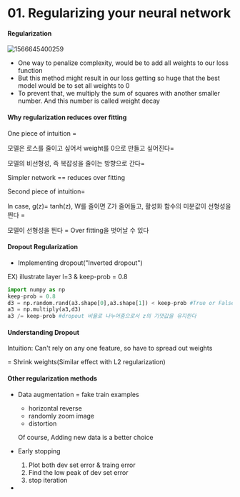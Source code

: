 # 01. Regularizing your neural network

#### Regularization

![1566645400259](C:\Users\littl\AppData\Roaming\Typora\typora-user-images\1566645400259.png)

- One way to penalize complexity, would be to add all weights to our loss function
- But this method might result in our loss getting so huge that the best model would be to set all weights to 0
- To prevent that, we multiply the sum of squares with another smaller number. And this number is called weight decay



#### Why regularization reduces over fitting

One piece of intuition = 

모델은 로스를 줄이고 싶어서 weight를 0으로 만들고 싶어진다=

모델의 비선형성, 즉 복잡성을 줄이는 방향으로 간다=

Simpler network == reduces over fitting



Second piece of intuition=

In case, g(z)= tanh(z), W를 줄이면 Z가 줄어들고, 활성화 함수의 미분값이 선형성을 띈다 =

모델이 선형성을 띈다 = Over fitting을 벗어날 수 있다



#### Dropout Regularization

- Implementing dropout("Inverted dropout")

EX) illustrate layer l=3 & keep-prob = 0.8

```python
import numpy as np
keep-prob = 0.8
d3 = np.random.rand(a3.shape[0],a3.shape[1]) < keep-prob #True or False
a3 = np.multiply(a3,d3)
a3 /= keep-prob #dropout 비율로 나누어줌으로서 z의 기댓값을 유지한다
```



#### Understanding Dropout

Intuition: Can't rely on any one feature, so have to spread out weights

= Shrink weights(Similar effect with L2 regularization)



#### Other regularization methods

- Data augmentation = fake train examples

  - horizontal reverse
  - randomly zoom image 
  - distortion

  Of course, Adding new data is a better choice

- Early stopping

  1. Plot both dev set error & traing error
  2. Find the low peak of dev set error
  3. stop iteration 

- 